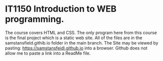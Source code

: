 # IT1150 Introduction to WEB programming.

The course covers HTML and CSS.  The only program here from this course is the final project which is a static web site.  All of the files are in the samstansfield.githib.io folder in the main branch.  The Site may be viewed by pasting: https://samstansfeidl.github.io into a browser.  Github does not allow me to paste a link into a ReadMe file.
